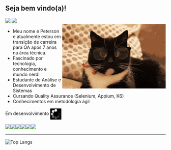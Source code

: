 ## Seja bem vindo(a)!

<div>
  <a href="https://www.linkedin.com/in/peterson-patric/" target="_blank"><img src="https://img.shields.io/badge/-LinkedIn-%230077B5?style=for-the-badge&logo=linkedin&logoColor=white" target="_blank"></a> 
  <a href = "mailto:peterson.carnelossi@gmail.com"><img src="https://img.shields.io/badge/-Gmail-%23333?style=for-the-badge&logo=gmail&logoColor=white" target="_blank"></a>
</div>

<img src = "banner.gif" width = "325px" align = "right">

 - Meu nome é Peterson e atualmente estou em transição de carreira para QA após 7 anos na área técnica.  
 - Fascinado por tecnologia, conhecimento e mundo nerd!   
 - Estudante de Análise e Desenvolvimento de Sistemas
 - Cursando Quality Assurance (Selenium, Appium, K6)
 - Conhecimentos em metodologia ágil
 
Em desenvolvimento <img src = "loading2.gif" width = "35px"  align = "center">

<img src="https://cdn.jsdelivr.net/gh/devicons/devicon/icons/arduino/arduino-original-wordmark.svg" width = "50px" /><img src="https://cdn.jsdelivr.net/gh/devicons/devicon/icons/java/java-original-wordmark.svg" width = "50px" /><img src="https://cdn.jsdelivr.net/gh/devicons/devicon/icons/python/python-original-wordmark.svg" width = "50px"/><img src="https://cdn.jsdelivr.net/gh/devicons/devicon/icons/vscode/vscode-original-wordmark.svg" width = "50px"/><img src="https://cdn.jsdelivr.net/gh/devicons/devicon/icons/selenium/selenium-original.svg" width = "50px"/><img src="https://cdn.jsdelivr.net/gh/devicons/devicon/icons/jira/jira-original-wordmark.svg" width = "50px"/>
                 
---

![Top Langs](https://github-readme-stats.vercel.app/api/top-langs/?username=PetersonPPCarnelossi&layout=compact&langs_count=16&theme=github_dark)



